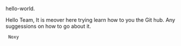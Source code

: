 hello-world.

Hello Team,
     It is meover here trying learn how to you the Git hub.
     Any suggessions on how to go about it.
     
     Noxy
